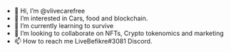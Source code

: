 - 👋 Hi, I’m @vlivecarefree
- 👀 I’m interested in Cars, food and blockchain.
- 🌱 I’m currently learning to survive
- 💞️ I’m looking to collaborate on NFTs, Crypto tokenomics and marketing
- 📫 How to reach me LiveBefikre#3081 Discord.

<!---
vlivecarefree/vlivecarefree is a ✨ special ✨ repository because its `README.md` (this file) appears on your GitHub profile.
You can click the Preview link to take a look at your changes.
--->
